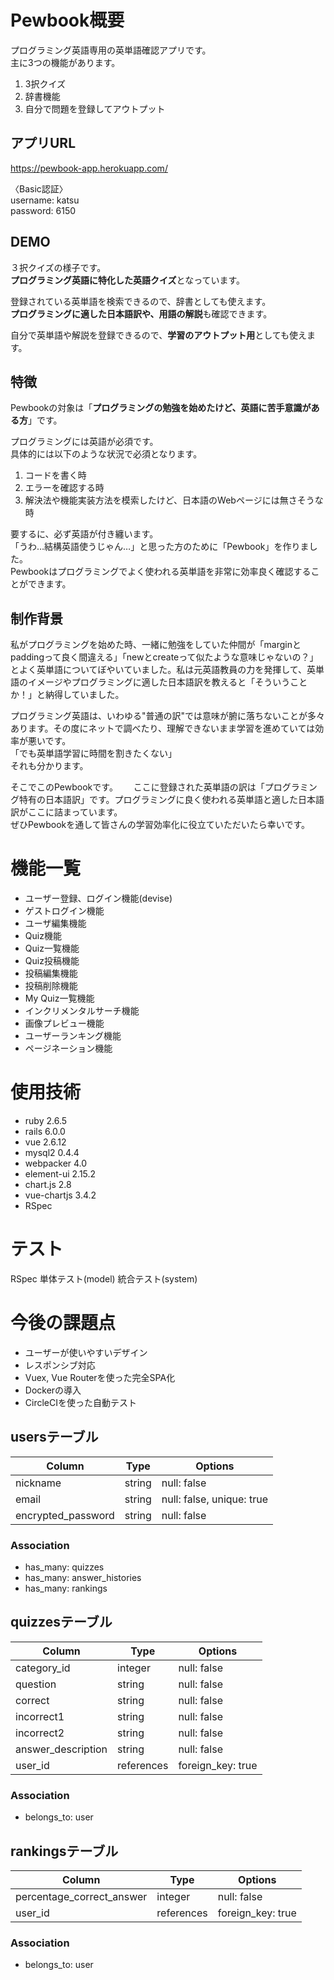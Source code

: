 # Pewbook概要
 
プログラミング英語専用の英単語確認アプリです。  
主に3つの機能があります。
1. 3択クイズ
1. 辞書機能
1. 自分で問題を登録してアウトプット

## アプリURL

https://pewbook-app.herokuapp.com/

〈Basic認証〉  
username: katsu  
password: 6150
 
## DEMO
[]() 
３択クイズの様子です。  
**プログラミング英語に特化した英語クイズ**となっています。

[]()
登録されている英単語を検索できるので、辞書としても使えます。  
**プログラミングに適した日本語訳や、用語の解説**も確認できます。

[]()
自分で英単語や解説を登録できるので、**学習のアウトプット用**としても使えます。
 
## 特徴

Pewbookの対象は「**プログラミングの勉強を始めたけど、英語に苦手意識がある方**」です。

プログラミングには英語が必須です。  
具体的には以下のような状況で必須となります。
1. コードを書く時
1. エラーを確認する時
1. 解決法や機能実装方法を模索したけど、日本語のWebページには無さそうな時

要するに、必ず英語が付き纏います。  
「うわ…結構英語使うじゃん…」と思った方のために「Pewbook」を作りました。  
Pewbookはプログラミングでよく使われる英単語を非常に効率良く確認することができます。

## 制作背景

私がプログラミングを始めた時、一緒に勉強をしていた仲間が「marginとpaddingって良く間違える」「newとcreateって似たような意味じゃないの？」とよく英単語についてぼやいていました。私は元英語教員の力を発揮して、英単語のイメージやプログラミングに適した日本語訳を教えると「そういうことか！」と納得していました。  

プログラミング英語は、いわゆる"普通の訳"では意味が腑に落ちないことが多々あります。その度にネットで調べたり、理解できないまま学習を進めていては効率が悪いです。  
「でも英単語学習に時間を割きたくない」　　  
それも分かります。  

そこでこのPewbookです。　　
ここに登録された英単語の訳は「プログラミング特有の日本語訳」です。プログラミングに良く使われる英単語と適した日本語訳がここに詰まっています。  
ぜひPewbookを通して皆さんの学習効率化に役立ていただいたら幸いです。


# 機能一覧

- ユーザー登録、ログイン機能(devise)
- ゲストログイン機能
- ユーザ編集機能
- Quiz機能
- Quiz一覧機能
- Quiz投稿機能
- 投稿編集機能
- 投稿削除機能
- My Quiz一覧機能
- インクリメンタルサーチ機能
- 画像プレビュー機能
- ユーザーランキング機能
- ページネーション機能

# 使用技術
 
- ruby 2.6.5
- rails 6.0.0
- vue 2.6.12
- mysql2 0.4.4
- webpacker 4.0
- element-ui 2.15.2
- chart.js 2.8
- vue-chartjs 3.4.2
- RSpec

# テスト
RSpec
単体テスト(model)
統合テスト(system)

# 今後の課題点

- ユーザーが使いやすいデザイン
- レスポンシブ対応
- Vuex, Vue Routerを使った完全SPA化
- Dockerの導入 
- CircleCIを使った自動テスト


## usersテーブル
| Column             | Type   | Options                   |
| ------------------ | ------ | ------------------------- |
| nickname           | string | null: false               |
| email              | string | null: false, unique: true |˜
| encrypted_password | string | null: false               |

### Association
- has_many: quizzes
- has_many: answer_histories
- has_many: rankings


## quizzesテーブル
| Column             | Type       | Options           |
| ------------------ | ---------- | ----------------- |
| category_id        | integer    | null: false       |
| question           | string     | null: false       |
| correct            | string     | null: false       |
| incorrect1         | string     | null: false       |
| incorrect2         | string     | null: false       |
| answer_description | string     | null: false       |
| user_id            | references | foreign_key: true |


### Association
- belongs_to: user


## rankingsテーブル
| Column                       | Type       | Options           |
| ---------------------------- | ---------- | ----------------- |
| percentage_correct_answer    | integer    | null: false       |
| user_id                      | references | foreign_key: true |

### Association
- belongs_to: user
